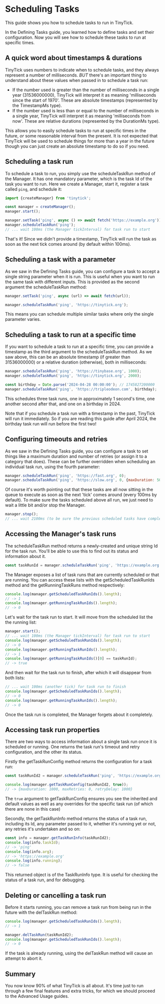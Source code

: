 # Scheduling Tasks

This guide shows you how to schedule tasks to run in TinyTick.

In the Defining Tasks guide, you learned how to define tasks and set their
configuration. Now you will see how to schedule these tasks to run at specific
times.

## A quick word about timestamps & durations

TinyTick uses numbers to indicate when to schedule tasks, and they always
represent a number of milliseconds. _BUT_ there's an important thing to
understand about these values when passed in to schedule a task run:

- If the number used is greater than the number of milliseconds in a single year
  (31536000000), TinyTick will interpret it as meaning 'milliseconds since the
  start of 1970'. These are absolute timestamps (represented by the TimestampMs
  type).
- If the number used is less than or equal to the number of milliseconds in a
  single year, TinyTick will interpret it as meaning 'milliseconds from now'.
  These are relative durations (represented by the DurationMs type).

This allows you to easily schedule tasks to run at specific times in the future,
_or_ some reasonable interval from the present. It is not expected that TinyTick
will be used to schedule things for more than a year in the future though you
can just create an absolute timestamp to do so if you need.

## Scheduling a task run

To schedule a task to run, you simply use the scheduleTaskRun method of the
Manager. It has one mandatory parameter, which is the task Id of the task you
want to run. Here we create a Manager, start it, register a task called `ping`,
and schedule it:

```js
import {createManager} from 'tinytick';

const manager = createManager();
manager.start();

manager.setTask('ping', async () => await fetch('https://example.org'));
manager.scheduleTaskRun('ping');
// ... wait 100ms (the Manager tickInterval) for task run to start
```

That's it! Since we didn't provide a timestamp, TinyTick will run the task as
soon as the next tick comes around (by default within 100ms).

## Scheduling a task with a parameter

As we saw in the Defining Tasks guide, you can configure a task to accept a
single string parameter when it is run. This is useful when you want to run the
same task with different inputs. This is provided as the second argument the
scheduleTaskRun method:

```js
manager.setTask('ping', async (url) => await fetch(url));

manager.scheduleTaskRun('ping', 'https://tinytick.org');
```

This means you can schedule multiple similar tasks where only the single
parameter varies.

## Scheduling a task to run at a specific time

If you want to schedule a task to run at a specific time, you can provide a
timestamp as the third argument to the scheduleTaskRun method. As we saw above,
this can be an absolute timestamp (if greater than 31536000000) or a relative
duration (otherwise), both in milliseconds:

```js
manager.scheduleTaskRun('ping', 'https://tinybase.org', 1000);
manager.scheduleTaskRun('ping', 'https://tinytick.org', 2000);

const birthday = Date.parse('2024-04-28 00:00:00'); // 1745827200000
manager.scheduleTaskRun('ping', 'https://tripleodeon.com', birthday);
```

This schedules three task runs, one in approximately 1 second's time, one
another second after that, and one on a birthday in 2024.

Note that if you schedule a task run with a timestamp in the past, TinyTick will
run it immediately. So if you are reading this guide after April 2024, the
birthday task run will run before the first two!

## Configuring timeouts and retries

As we saw in the Defining Tasks guide, you can configure a task to set things
like a maximum duration and number of retries (or assign it to a category that
does). These can be further overridden when scheduling an individual task run,
using the fourth parameter:

```js
manager.scheduleTaskRun('ping', 'https://fast.org', 0);
manager.scheduleTaskRun('ping', 'https://slow.org', 0, {maxDuration: 5000});
```

Of course it's worth pointing out that these tasks are all now sitting in the
queue to execute as soon as the next 'tick' comes around (every 100ms by
default). To make sure the tasks scheduled above all run, we just need to wait a
little bit and/or stop the Manager.

```js
manager.stop();
// ... wait 2100ms (to be sure the previous scheduled tasks have completed)
```

## Accessing the Manager's task runs

The scheduleTaskRun method returns a newly-created and unique string Id for the
task run. You'll be able to use this to find out its status and information
about it.

```js
const taskRunId = manager.scheduleTaskRun('ping', 'https://example.org');
```

The Manager exposes a list of task runs that are currently scheduled or that are
running. You can access these lists with the getScheduledTaskRunIds method and
the getRunningTaskRuns method respectively:

```js
console.log(manager.getScheduledTaskRunIds().length);
// -> 1
console.log(manager.getRunningTaskRunIds().length);
// -> 0
```

Let's wait for the task run to start. It will move from the scheduled list the
the running list:

```js
manager.start();
// ... wait 100ms (the Manager tickInterval) for task run to start
console.log(manager.getScheduledTaskRunIds().length);
// -> 0
console.log(manager.getRunningTaskRunIds().length);
// -> 1
console.log(manager.getRunningTaskRunIds()[0] == taskRunId);
// -> true
```

And then wait for the task run to finish, after which it will disappear from
both lists:

```js
// ... wait 100ms (another tick) for task run to finish
console.log(manager.getScheduledTaskRunIds().length);
// -> 0
console.log(manager.getRunningTaskRunIds().length);
// -> 0
```

Once the task run is completed, the Manager forgets about it completely.

## Accessing task run properties

There are two ways to access information about a single task run once it is
scheduled or running. One returns the task run's timeout and retry
configuration, and the other its status.

Firstly the getTaskRunConfig method returns the configuration for a task run:

```js
const taskRunId2 = manager.scheduleTaskRun('ping', 'https://example.org');

console.log(manager.getTaskRunConfig(taskRunId2, true));
// -> {maxDuration: 1000, maxRetries: 0, retryDelay: 1000}
```

The `true` argument to getTaskRunConfig ensures you see the inherited and
default values as well as any overrides for the specific task run (of which
there are none in this case)

Secondly, the getTaskRunInfo method returns the status of a task run, including
its Id, any parameter passed to it, whether it's running yet or not, any retries
it's undertaken and so on:

```js
const info = manager.getTaskRunInfo(taskRunId2);
console.log(info.taskId);
// -> 'ping'
console.log(info.arg);
// -> 'https://example.org'
console.log(info.running);
// -> false
```

This returned object is of the TaskRunInfo type. It is useful for checking the
status of a task run, and for debugging.

## Deleting or cancelling a task run

Before it starts running, you can remove a task run from being run in the future
with the delTaskRun method:

```js
console.log(manager.getScheduledTaskRunIds().length);
// -> 1

manager.delTaskRun(taskRunId2);
console.log(manager.getScheduledTaskRunIds().length);
// -> 0
```

If the task is already running, using the delTaskRun method will cause an
attempt to abort it.

## Summary

You now know 90% of what TinyTick is all about. It's time just to run through a
few final features and extra tricks, for which we should proceed to the Advanced
Usage guides.
